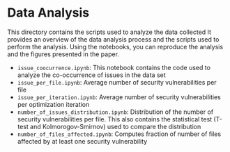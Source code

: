 # Data Analysis
This directory contains the scripts used to analyze the data collected
It provides an overview of the data analysis process and the scripts used to perform the analysis.
Using the notebooks, you can reproduce the analysis and the figures presented in the paper.

- `issue_coocurrence.ipynb`: This notebook contains the code used to analyze the co-occurrence of issues in the data set
- `issue_per_file.ipynb`: Average number of security vulnerabilities per file
- `issue_per_iteration.ipynb`: Average number of security vulnerabilities per optimization iteration
- `number_of_issues_distribution.ipynb`: Distribution of the number of security vulnerabilities per file.
This also contains the statistical test (T-test and Kolmorogov-Smirnov) used to compare the distribution
- `number_of_files_affected.ipynb`: Computes fraction of number of files affected by at least one security vulnerability